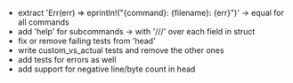 - extract  'Err(err) => eprintln!("{command}: {filename}: {err}")' -> equal for all commands
- add 'help' for subcommands -> with '///' over each field in struct
- fix or remove failing tests from 'head'
- write custom_vs_actual tests and remove the other ones
- add tests for errors as well
- add support for negative line/byte count in head
